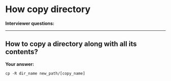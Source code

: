 # How copy directory

**Interviewer questions:**

---
How to copy a directory along 
with all its contents?
---

**Your answer:**

```
cp -R dir_name new_path/[copy_name]
```
